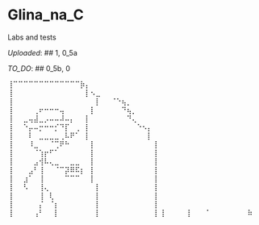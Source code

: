 # Glina_na_C
Labs and tests

*Uploaded*: ## 1, 0_5a

*TO_DO*: ## 0_5b, 0


⢸⠉⠉⠉⠉⠉⠉⠉⠉⠉⠉⠉⠉⠉⡷⡄⠀⠀⠀⠀⠀⠀⠀⠀⠀⠀⠀⠀⠀
⢸⠀⠀⠀⠀⠀⠀⠀⠀⠀⠀⠀⠀⠀⠀⡇⠢⣀⠀⠀⠀⠀⠀⠀⠀⠀⠀⠀⠀
⢸⠀⠀⠀⠀⠀⠀⠀⠀⠀⠀⠀⠀⠀⠀⠀⠀⡇⠀⠀⠈⠑⢦⡀⠀⠀⠀⠀⠀
⢸⠀⠀⠀⠀⢀⠖⠒⠒⠒⢤⠀⠀⠀⠀⠀⡇⠀⠀⠀⠀⠀⠙⢦⡀⠀⠀⠀⠀
⢸⠀⠀⣀⢤⣼⣀⡠⠤⠤⠼⠤⡄⠀⠀⡇⠀⠀⠀⠀⠀⠀⠀⠙⢄⠀⠀⠀⠀
⢸⠀⠀⠑⡤⠤⡒⠒⠒⡊⠙⡏⠀⢀⠀⡇⠀⠀⠀⠀⠀⠀⠀⠀⠀⠑⠢⡄⠀
⢸⠀⠀⠀⠇⠀⣀⣀⣀⣀⢀⠧⠟⠁⠀⡇⠀⠀⠀⠀⠀⠀⠀⠀⠀⠀⠀⡇⠀
⢸⠀⠀⠀⠸⣀⠀⠀⠈⢉⠟⠓⠀⠀⠀⠀⡇⠀⠀⠀⠀⠀⠀⠀⠀⠀⠀⠀⢸
⢸⠀⠀⠀⠀⠈⢱⡖⠋⠁⠀⠀⠀⠀⠀⠀⡇⠀⠀⠀⠀⠀⠀⠀⠀⠀⠀⠀⢸
⢸⠀⠀⠀⠀⣠⢺⠧⢄⣀⠀⠀⣀⣀⠀⠀⡇⠀⠀⠀⠀⠀⠀⠀⠀⠀⠀⠀⢸
⢸⠀⠀⠀⣠⠃⢸⠀⠀⠈⠉⡽⠿⠯⡆⠀⡇⠀⠀⠀⠀⠀⠀⠀⠀⠀⠀⠀⢸
⢸⠀⠀⣰⠁⠀⢸⠀⠀⠀⠀⠉⠉⠉⠀⠀⡇⠀⠀⠀⠀⠀⠀⠀⠀⠀⠀⠀⢸
⢸⠀⠀⠣⠀⠀⢸⢄⠀⠀⠀⠀⠀⠀⠀⠀⠀⡇⠀⠀⠀⠀⠀⠀⠀⠀⠀⠀⢸
⢸⠀⠀⠀⠀⠀⢸⠀⢇⠀⠀⠀⠀⠀⠀⠀⠀⡇⠀⠀⠀⠀⠀⠀⠀⠀⠀⠀⢸
⢸⠀⠀⠀⠀⠀⡌⠀⠈⡆⠀⠀⠀⠀⠀⠀⠀⡇⠀⠀⠀⠀⠀⠀⠀⠀⠀⠀⢸
⢸⠀⠀⠀⠀⢠⠃⠀⠀⡇⠀⠀⠀⠀⠀⠀⠀⡇⠀⠀⠀⠀⠀⠀⠀⠀⠀⠀⢸
⢸⠀⠀⠀⠀⢸⠀⠀⠀⠁⠀⠀⠀⠀⠀⠀⠀⠷
